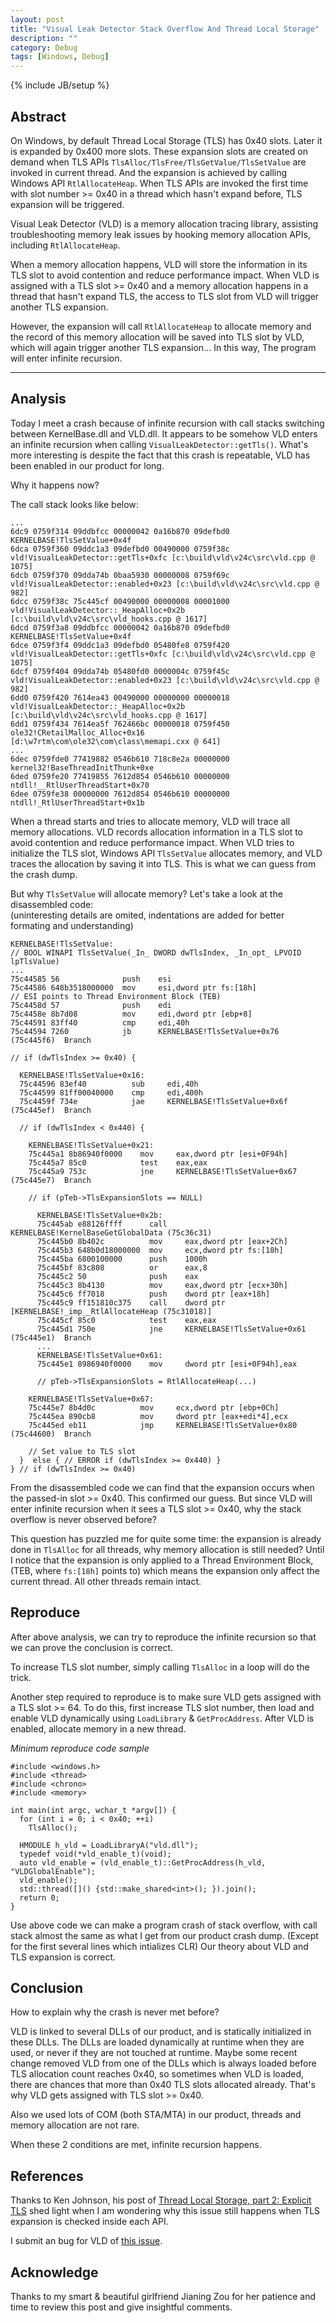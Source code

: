 ```yaml
---
layout: post
title: "Visual Leak Detector Stack Overflow And Thread Local Storage"
description: ""
category: Debug
tags: [Windows, Debug]
---
```

{% include JB/setup %}

## Abstract

On Windows, by default Thread Local Storage (TLS) has 0x40 slots. Later it is expanded
by 0x400 more slots. These expansion slots are created on demand when TLS APIs
`TlsAlloc/TlsFree/TlsGetValue/TlsSetValue` are invoked in current thread. And the expansion is achieved by
calling Windows API `RtlAllocateHeap`. When TLS APIs are invoked the first time with
slot number >= 0x40 in a thread which hasn't expand before, TLS expansion will be triggered.

Visual Leak Detector (VLD) is a memory allocation tracing library, assisting troubleshooting
memory leak issues by hooking memory allocation APIs, including `RtlAllocateHeap`.

When a memory allocation happens, VLD will store the information in its TLS slot to
avoid contention and reduce performance impact. When VLD is assigned with a TLS slot >= 0x40
and a memory allocation happens in a thread that hasn't expand TLS, the access to TLS slot
from VLD will trigger another TLS expansion.

However, the expansion will call `RtlAllocateHeap` to allocate memory and the record of
this memory allocation will be saved into TLS slot by VLD, which will again trigger another
TLS expansion... In this way, The program will enter infinite recursion.

---

## Analysis

Today I meet a crash because of infinite recursion with call stacks switching between KernelBase.dll and VLD.dll.
It appears to be somehow VLD enters an infinite recursion when calling `VisualLeakDetector::getTls()`.
What's more interesting is despite the fact that this crash is repeatable, VLD has been enabled in our product for long.

Why it happens now?

The call stack looks like below:

```
...
6dc9 0759f314 09ddbfcc 00000042 0a16b870 09defbd0 KERNELBASE!TlsSetValue+0x4f
6dca 0759f360 09ddc1a3 09defbd0 00490000 0759f38c vld!VisualLeakDetector::getTls+0xfc [c:\build\vld\v24c\src\vld.cpp @ 1075]
6dcb 0759f370 09dda74b 0baa5930 00000008 0759f69c vld!VisualLeakDetector::enabled+0x23 [c:\build\vld\v24c\src\vld.cpp @ 982]
6dcc 0759f38c 75c445cf 00490000 00000008 00001000 vld!VisualLeakDetector::_HeapAlloc+0x2b [c:\build\vld\v24c\src\vld_hooks.cpp @ 1617]
6dcd 0759f3a8 09ddbfcc 00000042 0a16b870 09defbd0 KERNELBASE!TlsSetValue+0x4f
6dce 0759f3f4 09ddc1a3 09defbd0 05480fe8 0759f420 vld!VisualLeakDetector::getTls+0xfc [c:\build\vld\v24c\src\vld.cpp @ 1075]
6dcf 0759f404 09dda74b 05480fd0 0000004c 0759f45c vld!VisualLeakDetector::enabled+0x23 [c:\build\vld\v24c\src\vld.cpp @ 982]
6dd0 0759f420 7614ea43 00490000 00000000 00000018 vld!VisualLeakDetector::_HeapAlloc+0x2b [c:\build\vld\v24c\src\vld_hooks.cpp @ 1617]
6dd1 0759f434 7614ea5f 762466bc 00000018 0759f450 ole32!CRetailMalloc_Alloc+0x16 [d:\w7rtm\com\ole32\com\class\memapi.cxx @ 641]
...
6dec 0759fde0 77419882 0546b610 718c8e2a 00000000 kernel32!BaseThreadInitThunk+0xe
6ded 0759fe20 77419855 7612d854 0546b610 00000000 ntdll!__RtlUserThreadStart+0x70
6dee 0759fe38 00000000 7612d854 0546b610 00000000 ntdll!_RtlUserThreadStart+0x1b
```

When a thread starts and tries to allocate memory, VLD will trace all memory
allocations. VLD records allocation information in a TLS slot to avoid
contention and reduce performance impact. When VLD tries to
initialize the TLS slot, Windows API `TlsSetValue` allocates memory,
and VLD traces the allocation by saving it into TLS. This is
what we can guess from the crash dump.

But why `TlsSetValue` will allocate memory? Let's take a look at the disassembled code:  
(uninteresting details are omited, indentations are added for better formating and understanding)

```
KERNELBASE!TlsSetValue:
// BOOL WINAPI TlsSetValue(_In_ DWORD dwTlsIndex, _In_opt_ LPVOID lpTlsValue)
...
75c44585 56              push    esi
75c44586 648b3518000000  mov     esi,dword ptr fs:[18h]
// ESI points to Thread Environment Block (TEB)
75c4458d 57              push    edi
75c4458e 8b7d08          mov     edi,dword ptr [ebp+8]
75c44591 83ff40          cmp     edi,40h
75c44594 7260            jb      KERNELBASE!TlsSetValue+0x76 (75c445f6)  Branch

// if (dwTlsIndex >= 0x40) {

  KERNELBASE!TlsSetValue+0x16:
  75c44596 83ef40          sub     edi,40h
  75c44599 81ff00040000    cmp     edi,400h
  75c4459f 734e            jae     KERNELBASE!TlsSetValue+0x6f (75c445ef)  Branch

  // if (dwTlsIndex < 0x440) {

    KERNELBASE!TlsSetValue+0x21:
    75c445a1 8b86940f0000    mov     eax,dword ptr [esi+0F94h]
    75c445a7 85c0            test    eax,eax
    75c445a9 753c            jne     KERNELBASE!TlsSetValue+0x67 (75c445e7)  Branch

    // if (pTeb->TlsExpansionSlots == NULL)

      KERNELBASE!TlsSetValue+0x2b:
      75c445ab e88126ffff      call    KERNELBASE!KernelBaseGetGlobalData (75c36c31)
      75c445b0 8b402c          mov     eax,dword ptr [eax+2Ch]
      75c445b3 648b0d18000000  mov     ecx,dword ptr fs:[18h]
      75c445ba 6800100000      push    1000h
      75c445bf 83c808          or      eax,8
      75c445c2 50              push    eax
      75c445c3 8b4130          mov     eax,dword ptr [ecx+30h]
      75c445c6 ff7018          push    dword ptr [eax+18h]
      75c445c9 ff151810c375    call    dword ptr [KERNELBASE!_imp__RtlAllocateHeap (75c31018)]
      75c445cf 85c0            test    eax,eax
      75c445d1 750e            jne     KERNELBASE!TlsSetValue+0x61 (75c445e1)  Branch
      ...
      KERNELBASE!TlsSetValue+0x61:
      75c445e1 8986940f0000    mov     dword ptr [esi+0F94h],eax

      // pTeb->TlsExpansionSlots = RtlAllocateHeap(...)

    KERNELBASE!TlsSetValue+0x67:
    75c445e7 8b4d0c          mov     ecx,dword ptr [ebp+0Ch]
    75c445ea 890cb8          mov     dword ptr [eax+edi*4],ecx
    75c445ed eb11            jmp     KERNELBASE!TlsSetValue+0x80 (75c44600)  Branch

    // Set value to TLS slot
  }  else { // ERROR if (dwTlsIndex >= 0x440) }
} // if (dwTlsIndex >= 0x40)

```

From the disassembled code we can find that the expansion occurs when the passed-in
slot >= 0x40. This confirmed our guess.
But since VLD will enter infinite recursion when it sees a TLS slot >= 0x40,
why the stack overflow is never observed before?

This question has puzzled me for quite some time: the expansion is already done
in `TlsAlloc` for all threads, why memory allocation is still needed?
Until I notice that the expansion is only applied to a Thread Environment Block, (TEB, where `fs:[18h]` points to)
which means the expansion only affect the current thread.
All other threads remain intact.

## Reproduce

After above analysis, we can try to reproduce the infinite recursion so that we can prove the
conclusion is correct.

To increase TLS slot number, simply calling `TlsAlloc` in a loop will do the trick.

Another step required to reproduce is to make sure VLD gets assigned with a TLS slot >= 64.
To do this, first increase TLS slot number, then load and enable VLD dynamically using `LoadLibrary` & `GetProcAddress`.
After VLD is enabled, allocate memory in a new thread.

_Minimum reproduce code sample_

```
#include <windows.h>
#include <thread>
#include <chrono>
#include <memory>

int main(int argc, wchar_t *argv[]) {
  for (int i = 0; i < 0x40; ++i)
    TlsAlloc();

  HMODULE h_vld = LoadLibraryA("vld.dll");
  typedef void(*vld_enable_t)(void);
  auto vld_enable = (vld_enable_t)::GetProcAddress(h_vld, "VLDGlobalEnable");
  vld_enable();
  std::thread([]() {std::make_shared<int>(); }).join();
  return 0;
}
```

Use above code we can make a program crash of stack overflow, with call stack almost the same as what I get
from our product crash dump. (Except for the first several lines which intializes CLR)
Our theory about VLD and TLS expansion is correct.

## Conclusion

How to explain why the crash is never met before?

VLD is linked to several DLLs of our product, and is statically initialized in these DLLs.
The DLLs are loaded dynamically at runtime when they are used, or never if they are not touched at runtime.
Maybe some recent change removed VLD from one of the DLLs which is always loaded before TLS allocation count
reaches 0x40, so sometimes when VLD is loaded, there are chances that more than 0x40 TLS slots allocated already.
That's why VLD gets assigned with TLS slot >= 0x40.

Also we used lots of COM (both STA/MTA) in our product, threads and memory allocation are not rare.

When these 2 conditions are met, infinite recursion happens.

## References

Thanks to Ken Johnson, his post of [Thread Local Storage, part 2: Explicit TLS] shed light
when I am wondering why this issue still happens when TLS expansion is checked inside each API.

I submit an bug for VLD of [this issue].

## Acknowledge

Thanks to my smart & beautiful girlfriend Jianing Zou for her patience and time to review
this post and give insightful comments.

[TLS on MSDN]: https://msdn.microsoft.com/en-us/library/ms686749.aspx
[Thread Local Storage, part 2: Explicit TLS]: http://www.nynaeve.net/?p=181
[this issue]: https://vld.codeplex.com/workitem/10590
